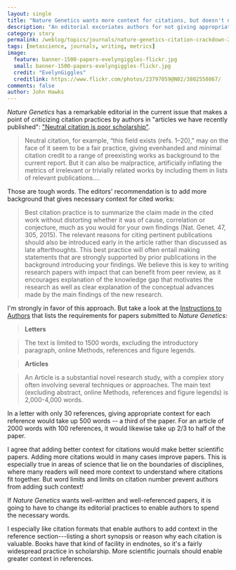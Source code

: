 ```yaml
---
layout: single
title: "Nature Genetics wants more context for citations, but doesn't notice that bad context comes from word limits"
description: "An editorial excoriates authors for not giving appropriate context for citations, but length limits exclude fuller discussion of background."
category: story
permalink: /weblog/topics/journals/nature-genetics-citation-crackdown-2017.html
tags: [metascience, journals, writing, metrics]
image:
  feature: banner-1500-papers-evelyngiggles-flickr.jpg
  small: banner-1500-papers-evelyngiggles-flickr.jpg
  credit: "EvelynGiggles"
  creditlink: https://www.flickr.com/photos/23797059@N02/3802550867/
comments: false
author: John Hawks
---
```



<em>Nature Genetics</em> has a remarkable editorial in the current issue that makes a point of criticizing citation practices by authors in "articles we have recently published": <a href="http://dx.doi.org/10.1038/ng.3989">"Neutral citation is poor scholarship"</a>.

<blockquote>Neutral citation, for example, “this field exists (refs. 1–20),” may on the face of it seem to be a fair practice, giving evenhanded and minimal citation credit to a range of preexisting works as background to the current report. But it can also be malpractice, artificially inflating the metrics of irrelevant or trivially related works by including them in lists of relevant publications....</blockquote>

Those are tough words. The editors' recommendation is to add more background that gives necessary context for cited works:

<blockquote>Best citation practice is to summarize the claim made in the cited work without distorting whether it was of cause, correlation or conjecture, much as you would for your own findings (Nat. Genet. 47, 305, 2015). The relevant reasons for citing pertinent publications should also be introduced early in the article rather than discussed as late afterthoughts. This best practice will often entail making statements that are strongly supported by prior publications in the background introducing your findings. We believe this is key to writing research papers with impact that can benefit from peer review, as it encourages explanation of the knowledge gap that motivates the research as well as clear explanation of the conceptual advances made by the main findings of the new research. </blockquote>

I'm strongly in favor of this approach. But take a look at the <a href="https://www.nature.com/ng/about/content">Instructions to Authors</a> that lists the requirements for papers submitted to <em>Nature Genetics</em>:

<blockquote><strong>Letters</strong></blockquote>

<blockquote>The text is limited to 1500 words, excluding the introductory paragraph, online Methods, references and figure legends. </blockquote>

<blockquote><strong>Articles</strong></blockquote>

<blockquote>An Article is a substantial novel research study, with a complex story often involving several techniques or approaches. The main text (excluding abstract, online Methods, references and figure legends) is 2,000-4,000 words. </blockquote>

In a letter with only 30 references, giving appropriate context for each reference would take up 500 words -- a third of the paper. For an article of 2000 words with 100 references, it would likewise take up 2/3 to half of the paper.

I agree that adding better context for citations would make better scientific papers. Adding more citations would in many cases improve papers. This is especially true in areas of science that lie on the boundaries of disciplines, where many readers will need more context to understand where citations fit together. But word limits and limits on citation number prevent authors from adding such context!

If <em>Nature Genetics</em> wants well-written and well-referenced papers, it is going to have to change its editorial practices to enable authors to spend the necessary words.

I especially like citation formats that enable authors to add context in the reference section---listing a short synopsis or reason why each citation is valuable. Books have that kind of facility in endnotes, so it's a fairly widespread practice in scholarship. More scientific journals should enable greater context in references.

